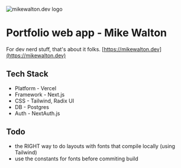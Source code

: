 ![mikewalton.dev logo](https://www.mikewalton.dev/apple-touch-icon.png)
# Portfolio web app - Mike Walton
For dev nerd stuff, that's about it folks. 
[https://mikewalton.dev](https://mikewalton.dev)


## Tech Stack
* Platform - Vercel
* Framework - Next.js
* CSS - Tailwind, Radix UI
* DB - Postgres
* Auth - NextAuth.js

## Todo
* the RIGHT way to do layouts with fonts that compile locally (using Tailwind)
* use the constants for fonts before commiting build